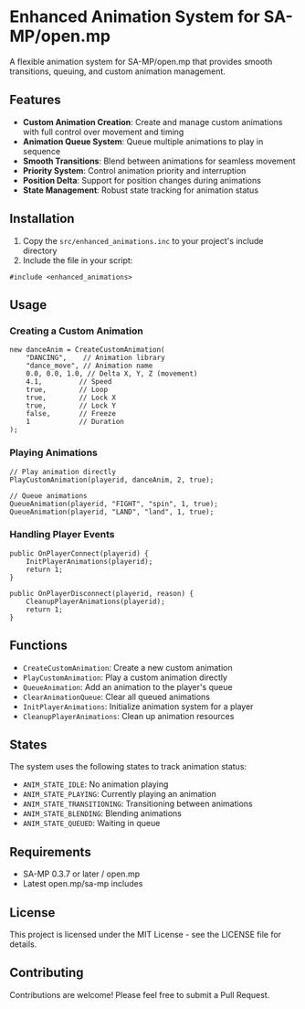 # Enhanced Animation System for SA-MP/open.mp

A flexible animation system for SA-MP/open.mp that provides smooth transitions, queuing, and custom animation management.

## Features

- **Custom Animation Creation**: Create and manage custom animations with full control over movement and timing
- **Animation Queue System**: Queue multiple animations to play in sequence
- **Smooth Transitions**: Blend between animations for seamless movement
- **Priority System**: Control animation priority and interruption
- **Position Delta**: Support for position changes during animations
- **State Management**: Robust state tracking for animation status

## Installation

1. Copy the `src/enhanced_animations.inc` to your project's include directory
2. Include the file in your script:
```pawn
#include <enhanced_animations>
```

## Usage

### Creating a Custom Animation

```pawn
new danceAnim = CreateCustomAnimation(
    "DANCING",    // Animation library
    "dance_move", // Animation name
    0.0, 0.0, 1.0, // Delta X, Y, Z (movement)
    4.1,         // Speed
    true,        // Loop
    true,        // Lock X
    true,        // Lock Y
    false,       // Freeze
    1            // Duration
);
```

### Playing Animations

```pawn
// Play animation directly
PlayCustomAnimation(playerid, danceAnim, 2, true);

// Queue animations
QueueAnimation(playerid, "FIGHT", "spin", 1, true);
QueueAnimation(playerid, "LAND", "land", 1, true);
```

### Handling Player Events

```pawn
public OnPlayerConnect(playerid) {
    InitPlayerAnimations(playerid);
    return 1;
}

public OnPlayerDisconnect(playerid, reason) {
    CleanupPlayerAnimations(playerid);
    return 1;
}
```

## Functions

- `CreateCustomAnimation`: Create a new custom animation
- `PlayCustomAnimation`: Play a custom animation directly
- `QueueAnimation`: Add an animation to the player's queue
- `ClearAnimationQueue`: Clear all queued animations
- `InitPlayerAnimations`: Initialize animation system for a player
- `CleanupPlayerAnimations`: Clean up animation resources

## States

The system uses the following states to track animation status:
- `ANIM_STATE_IDLE`: No animation playing
- `ANIM_STATE_PLAYING`: Currently playing an animation
- `ANIM_STATE_TRANSITIONING`: Transitioning between animations
- `ANIM_STATE_BLENDING`: Blending animations
- `ANIM_STATE_QUEUED`: Waiting in queue

## Requirements

- SA-MP 0.3.7 or later / open.mp
- Latest open.mp/sa-mp includes

## License

This project is licensed under the MIT License - see the LICENSE file for details.

## Contributing

Contributions are welcome! Please feel free to submit a Pull Request.
